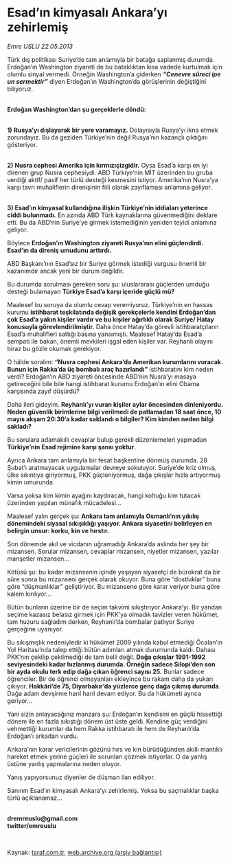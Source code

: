 # Esad’ın kimyasalı Ankara’yı zehirlemiş

*Emre USLU 22.05.2013*

<div class="yazi"><p>Türk dış politikası Suriye’de tam anlamıyla bir batağa saplanmış durumda. Erdoğan’ın Washington ziyareti de bu bataklıktan kısa vadede kurtulmak için olumlu sinyal vermedi. Örneğin Washington’a giderken <b><i>“Cenevre süreci ipe un sermektir”</i></b> diyen Erdoğan’ın Washington’da görüşlerinin değiştiğini biliyoruz. </p>
<p><b><br/>Erdoğan Washington’dan şu gerçeklerle döndü: </b></p>
<p><b><br/>1)</b> <b>Rusya’yı dışlayarak bir yere varamayız.</b> Dolayısıyla Rusya’yı ikna etmek zorundayız. Bu da geziden Türkiye’nin değil Rusya’nın kazançlı çıktığını gösteriyor. </p>
<p><b><br/>2) Nusra cephesi Amerika için kırmızıçizgidir.</b> Oysa Esad’a karşı en iyi direnen grup Nusra cephesiydi. ABD Türkiye’nin MİT üzerinden bu gruba verdiği aktif/ pasif her türlü desteği kesmesini istiyor. Amerika’nın Nusra’ya karşı tavrı muhaliflerin direnişinin fiili olarak zayıflaması anlamına geliyor. </p>
<p><b><br/>3) Esad’ın kimyasal kullandığına ilişkin Türkiye’nin iddiaları yeterince ciddi bulunmadı.</b> En azında ABD Türk kaynaklarına güvenmediğini deklare etti. Bu da ABD’nin Suriye’ye girmek istemediğinin yeniden teyidi anlamına geliyor.</p>
<p>Böylece <b>Erdoğan’ın Washington ziyareti Rusya’nın elini güçlendirdi. Esad’ın da direniş umudunu arttırdı. </b></p>
<p>ABD Başkanı’nın Esad’sız bir Suriye görmek istediği vurgusu önemli bir kazanımdır ancak yeni bir durum değildir. </p>
<p>Bu durumda sorulması gereken soru şu: uluslararası güçlerden umduğu desteği bulamayan <b>Türkiye Esad’a karşı içeride güçlü mü?</b></p>
<p>Maalesef bu soruya da olumlu cevap veremiyoruz. Türkiye’nin en hassas kurumu <b>istihbarat teşkilatında değişik gerekçelerle kendini Erdoğan’dan çok Esad’a yakın kişiler vardır ve bu kişiler ağırlıklı olarak Suriye/ Hatay konusuyla görevlendirilmiştir.</b> Daha önce Hatay’da görevli istihbaratçıların Esad’a muhalifleri sattığı basına yansımıştı. Maalesef Hatay’da Esad’a sempati ile bakan, önemli mevkileri işgal eden kişiler var. Reyhanlı olayını biraz bu gözle okumak gerekiyor. </p>
<p>O hâlde soralım: <b>“Nusra cephesi Ankara’da Amerikan kurumlarını vuracak. Bunun için Rakka’da üç bombalı araç hazırlandı”</b> istihbaratını kim neden verdi? Erdoğan’ın ABD ziyareti öncesinde ABD’nin Nusra’yı masaya getireceğini bile bile hangi istihbarat kurumu Erdoğan’ın elini Obama karşısında zayıf düşürdü? </p>
<p>Daha ileri gideyim. <b>Reyhanlı’yı vuran kişiler aylar öncesinden dinleniyordu. Neden güvenlik birimlerine bilgi verilmedi de patlamadan 18 saat önce, 10 mayıs akşam 20:30’a kadar saklandı o bilgiler? Kim kimden neden bilgi sakladı?</b></p>
<p>Bu sorulara adamakıllı cevaplar bulup gerekli düzenlemeleri yapmadan <b>Türkiye’nin Esad rejimine karşı şansı yoktur</b>.<b> </b></p>
<p>Ayrıca Ankara tam anlamıyla bir fesat başkentine dönmüş durumda. 28 Şubat’ı aratmayacak uygulamalar devreye sokuluyor. Suriye’de kriz olmuş, ülke sıkıntıya giriyormuş, PKK güçleniyormuş, dağa çıkışlar hızla artıyormuş kimin umurunda.</p>
<p>Varsa yoksa kim kimin ayağını kaydıracak, hangi koltuğu kim tutacak üzerinden yapılan münafık mücadelesi... </p>
<p>Maalesef yalın gerçek şu: <b>Ankara tam anlamıyla Osmanlı’nın yıkılış dönemindeki siyasal sıkışıklığı yaşıyor. Ankara siyasetini belirleyen en belirgin unsur: korku, kin ve hırstır. </b></p>
<p>Son dönemde akıl ve vicdanın uğramadığı Ankara’da aslında her şey bir mizansen. Sorular mizansen, cevaplar mizansen, niyetler mizansen, yazılar manşetler mizansen... </p>
<p>Kötüsü şu: bu kadar mizansenin içinde yaşayan siyasetçi de bürokrat da bir süre sonra bu mizanseni gerçek olarak okuyor. Buna göre “dostluklar” buna göre “düşmanlıklar” geliştiriyor. Bu mizansene göre karar veriyor buna göre kalem kırılıyor...</p>
<p>Bütün bunların üzerine bir de seçim takvimi sıkıştırıyor Ankara’yı. Bir yandan seçime kazasız belasız girmek için PKK’ya olmadık tavizler veren hükümet, tam huzuru sağladım derken, Reyhanlı’da bombalar patlıyor Suriye gerçeğine uyanıyor. </p>
<p>Bu sıkışmışlık nedeniyledir ki hükümet 2009 yılında kabul etmediği Öcalan’ın Yol Haritası’nda talep ettiği bütün adımları atmak durumunda kaldı. Dahası PKK’nın çekilip çekilmediği de tam belli değil. <b>Dağa çıkışlar 1991-1992 seviyesindeki kadar hızlanmış durumda. Örneğin sadece Silopi’den son bir ayda okulu terk edip dağa çıkan öğrenci sayısı 25.</b> Bunlar sadece öğrenciler. Bir de öğrenci olmayanları ekleyince bu rakam daha da yukarı çıkıyor. <b>Hakkâri’de 75, Diyarbakır’da yüzlerce genç dağa çıkmış durumda</b>. Dağa adam devşirme harıl harıl devam ediyor. Bu da hükümeti ayrıca geriyor...</p>
<p>Yani sizin anlayacağınız manzara şu: Erdoğan’ın kendisini en güçlü hissettiği dönem ile en fazla sıkıştığı dönem üst üste geldi. Kendine güç verdiğini vehmettiği kurumlar da hem Rakka istihbaratı ile hem de Reyhanlı’da Erdoğan’ı arkadan vurdu. </p>
<p>Ankara’nın karar vericilerinin gözünü hırs ve kin bürüdüğünden akıllı mantıklı hareket etmek yerine güçleri ile sorunları çözmek istiyorlar. O da yanlış üstüne yanlış yapmalarına neden oluyor. </p>
<p>Yanış yapıyorsunuz diyenler de düşman ilan ediliyor. </p>
<p>Sanırım Esad’ın kimyasalı Ankara’yı zehirlemiş. Yoksa bu saçmalıklar başka türlü açıklanamaz...</p><b>
<p><br/>dremreuslu@gmail.com<br/>twitter/emreuslu</p>
<p></p></b> 
</div>

Kaynak: [taraf.com.tr](http://www.taraf.com.tr/emre-uslu-2/makale-esad-in-kimyasali-ankara-yi-zehirlemis.htm), [web.archive.org (arşiv bağlantısı)](http://web.archive.org/web/20131022054336/http://www.taraf.com.tr/emre-uslu-2/makale-esad-in-kimyasali-ankara-yi-zehirlemis.htm)
